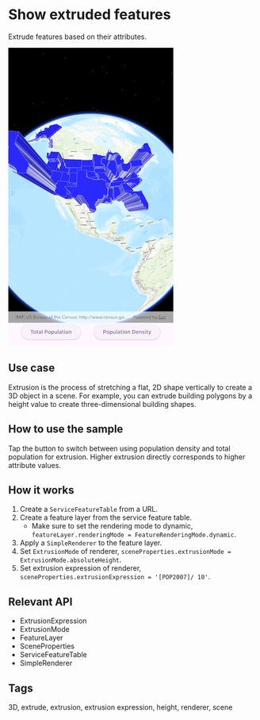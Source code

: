 # Show extruded features

Extrude features based on their attributes.

![Image of show extruded features](show_extruded_features.png)

## Use case

Extrusion is the process of stretching a flat, 2D shape vertically to create a 3D object in a scene. For example, you can extrude building polygons by a height value to create three-dimensional building shapes.

## How to use the sample

Tap the button to switch between using population density and total population for extrusion. Higher extrusion directly corresponds to higher attribute values.

## How it works

1. Create a `ServiceFeatureTable` from a URL.
2. Create a feature layer from the service feature table.
   * Make sure to set the rendering mode to dynamic, `featureLayer.renderingMode = FeatureRenderingMode.dynamic`.
3. Apply a `SimpleRenderer` to the feature layer.
4. Set `ExtrusionMode` of renderer, `sceneProperties.extrusionMode = ExtrusionMode.absoluteHeight`.
5. Set extrusion expression of renderer, `sceneProperties.extrusionExpression = '[POP2007]/ 10'`.

## Relevant API

* ExtrusionExpression
* ExtrusionMode
* FeatureLayer
* SceneProperties
* ServiceFeatureTable
* SimpleRenderer

## Tags

3D, extrude, extrusion, extrusion expression, height, renderer, scene
